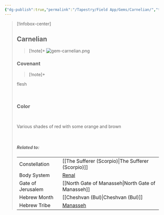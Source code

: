 ```yaml
---
{"dg-publish":true,"permalink":"/Tapestry/Field App/Gems/Carnelian/","title":"Carnelian","tags":["covenants/gems/"],"dgHomeLink":true,"dgEnableSearch":true}
---
```


> [!infobox-center] 
> ## Carnelian
> > [!note]+
> ![gem-carnelian.png](/img/user/File%20Vault/Field%20App/gems/gem-carnelian.png)
>  ### Covenant
>> [!note]+ 
>  <p class="note first">flesh</p>
>  <br>
> 
>  ### Color
>  <br>
><p class="note first"> Various shades of red with some orange and brown</p><br>
> 
> ##### Related to:
> <p class="note first" p style="margin-bottom: 16px;">
><p class="note third">
>
> |             |        |
> | --- | --- |
> | Constellation | [[The Sufferer (Scorpio)\|The Sufferer (Scorpio)]]                              |
> | Body System    | <a href="renal system" data-href="renal system" class="internal-link">Renal</a> |
> | Gate of Jerusalem  | [[North Gate of Manasseh\|North Gate of Manasseh]]                                         |
> |   Hebrew Month   | [[Cheshvan (Bul)\|Cheshvan (Bul)]]                                  |
> | Hebrew Tribe | <a href="Tribe of Manasseh" data-href="Tribe of Manasseh" class="internal-link">Manasseh</a>